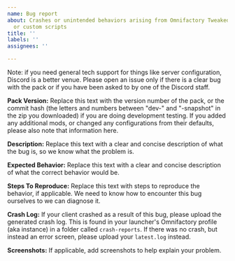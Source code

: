 ```yaml
---
name: Bug report
about: Crashes or unintended behaviors arising from Omnifactory Tweaked's mods, configurations, tweaks,
  or custom scripts
title: ''
labels: ''
assignees: ''

---
```


Note: if you need general tech support for things like server configuration, Discord is a better venue. Please open an issue only if there is a clear bug with the pack or if you have been asked to by one of the Discord staff.

**Pack Version:**
Replace this text with the version number of the pack, or the commit hash (the letters and numbers between "dev-" and "-snapshot" in the zip you downloaded) if you are doing development testing. If you added any additional mods, or changed any configurations from their defaults, please also note that information here.

**Description:**
Replace this text with a clear and concise description of what the bug is, so we know what the problem is.

**Expected Behavior:**
Replace this text with a clear and concise description of what the correct behavior would be.

**Steps To Reproduce:**
Replace this text with steps to reproduce the behavior, if applicable. We need to know how to encounter this bug ourselves to we can diagnose it.

**Crash Log:**
If your client crashed as a result of this bug, please upload the generated crash log. This is found in your launcher's Omnifactory profile (aka instance) in a folder called `crash-reports`. If there was no crash, but instead an error screen, please upload your `latest.log` instead.

**Screenshots:**
If applicable, add screenshots to help explain your problem.
